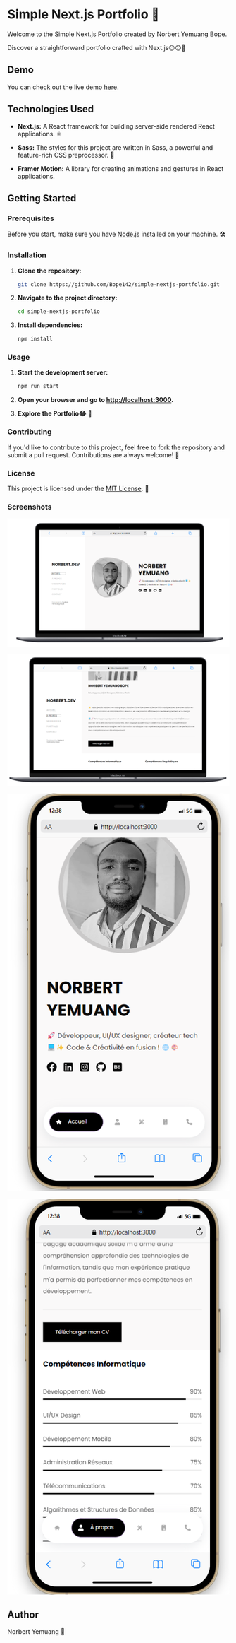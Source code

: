# Simple Next.js Portfolio 🌟

Welcome to the Simple Next.js Portfolio created by Norbert Yemuang Bope.

Discover a straightforward portfolio crafted with Next.js😊😊🫡

## Demo

You can check out the live demo [here](https://quote-hub-omega.vercel.app/).

## Technologies Used

- **Next.js:** A React framework for building server-side rendered React applications. ⚛️

- **Sass:** The styles for this project are written in Sass, a powerful and feature-rich CSS preprocessor. 🎨

- **Framer Motion:** A library for creating animations and gestures in React applications.

## Getting Started

### Prerequisites

Before you start, make sure you have [Node.js](https://nodejs.org/) installed on your machine. 🛠️

### Installation

1. **Clone the repository:**

   ```bash
   git clone https://github.com/Bope142/simple-nextjs-portfolio.git
   ```

2. **Navigate to the project directory:**

   ```bash
   cd simple-nextjs-portfolio
   ```

3. **Install dependencies:**

   ```bash
   npm install
   ```

### Usage

1. **Start the development server:**

   ```bash
   npm run start
   ```

2. **Open your browser and go to [http://localhost:3000](http://localhost:3000).**

3. **Explore the Portfolio😂** 🚀

### Contributing

If you'd like to contribute to this project, feel free to fork the repository and submit a pull request. Contributions are always welcome! 🤝

### License

This project is licensed under the [MIT License](LICENSE). 📄

### Screenshots

![Screenshot 1](/screenshots/screenshots_1.png)

![Screenshot 2](/screenshots/screenshots_2.png)

![Screenshot 3](/screenshots/screenshots_3.png)

![Screenshot 4](/screenshots/screenshots_4.png)

## Author

Norbert Yemuang 🚀
